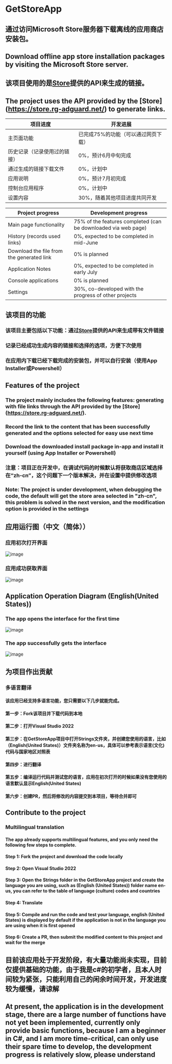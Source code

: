 # GetStoreApp

## 通过访问Microsoft Store服务器下载离线的应用商店安装包。
## Download offline app store installation packages by visiting the Microsoft Store server.
## 该项目使用的是[Store](https://store.rg-adguard.net/)提供的API来生成的链接。
## The project uses the API provided by the [Store] (https://store.rg-adguard.net/) to generate links.

| 项目进度                     | 开发进展 |
| --------------------------- | ----------- |
| 主页面功能                   | 已完成75%的功能（可以通过网页下载）     |
| 历史记录（记录使用过的链接）   | 0%，预计6月中旬完成        |
| 通过生成的链接下载文件         | 0%，计划中        |
| 应用说明                     | 0%，预计7月初完成        |
| 控制台应用程序                    | 0%，计划中      |
| 设置内容                     | 30%，随着其他项目进度共同开发        |

| Project progress                    | Development progress |
| --------------------------- | ----------- |
| Main page functionality                    | 75% of the features completed (can be downloaded via web page)     |
| History (records used links)  | 0%, expected to be completed in mid-June        |
| Download the file from the generated link         | 0% is planned        |
| Application Notes                   | 0%, expected to be completed in early July        |
| Console applications                       | 0% is planned      |
| Settings                     | 30%, co-developed with the progress of other projects |

## 该项目的功能
### 该项目主要包括以下功能：通过[Store](https://store.rg-adguard.net/)提供的API来生成带有文件链接
### 记录已经成功生成内容的链接和选择的选项，方便下次使用
### 在应用内下载已经下载完成的安装包，并可以自行安装（使用App Installer或Powershell）

## Features of the project
### The project mainly includes the following features: generating with file links through the API provided by the [Store] (https://store.rg-adguard.net/).
### Record the link to the content that has been successfully generated and the options selected for easy use next time
### Download the downloaded install package in-app and install it yourself (using App Installer or Powershell)

### 注意：项目正在开发中，在调试代码的时候默认将获取商店区域选择在“zh-cn”，这个问题下一个版本解决，并在设置中提供修改选项
### Note: The project is under development, when debugging the code, the default will get the store area selected in "zh-cn", this problem is solved in the next version, and the modification option is provided in the settings

## 应用运行图（中文（简体））
### 应用初次打开界面
![image](https://user-images.githubusercontent.com/49179966/169338562-f365f10c-c34a-4fad-8ee0-5abbd023880b.png)
### 应用成功获取界面
![image](https://user-images.githubusercontent.com/49179966/169338708-bd42edba-3ff2-4dbb-b22c-e84c4853e01b.png)

## Application Operation Diagram (English(United States))
### The app opens the interface for the first time
![image](https://user-images.githubusercontent.com/49179966/169339278-e32fc9bd-1155-4c03-b1c6-9e052d312b08.png)
### The app successfully gets the interface
![image](https://user-images.githubusercontent.com/49179966/169339703-af6c711a-3660-418b-b937-5d0f14de1dc7.png)

## 为项目作出贡献
### 多语言翻译
#### 该应用已经支持多语言功能，您只需要以下几步就能完成。
#### 第一步：Fork该项目并下载代码到本地
#### 第二步：打开Visual Studio 2022
#### 第三步：在GetStoreApp项目中打开Strings文件夹，并创建您使用的语言，比如（English(United States)）文件夹名称为en-us，具体可以参考表示语言(文化)代码与国家地区对照表
#### 第四步：进行翻译
#### 第五步：编译运行代码并测试您的语言，应用在初次打开的时候如果没有您使用的语言默认显示English(United States)
#### 第六步：创建PR，然后将修改的内容提交到本项目，等待合并即可


## Contribute to the project
### Multilingual translation
#### The app already supports multilingual features, and you only need the following few steps to complete.
#### Step 1: Fork the project and download the code locally
#### Step 2: Open Visual Studio 2022
#### Step 3: Open the Strings folder in the GetStoreApp project and create the language you are using, such as (English (United States)) folder name en-us, you can refer to the table of language (culture) codes and countries
#### Step 4: Translate
#### Step 5: Compile and run the code and test your language, english (United States) is displayed by default if the application is not in the language you are using when it is first opened
#### Step 6: Create a PR, then submit the modified content to this project and wait for the merge

## 目前该应用处于开发阶段，有大量功能尚未实现，目前仅提供基础的功能，由于我是c#的初学者，且本人时间较为紧张，只能利用自己的闲余时间开发，开发进度较为缓慢，请谅解
## At present, the application is in the development stage, there are a large number of functions have not yet been implemented, currently only provide basic functions, because I am a beginner in C#, and I am more time-critical, can only use their spare time to develop, the development progress is relatively slow, please understand

